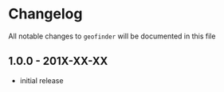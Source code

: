 # Changelog

All notable changes to `geofinder` will be documented in this file

## 1.0.0 - 201X-XX-XX

- initial release
